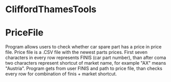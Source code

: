 # CliffordThamesTools
# PriceFile

Program allows users to check whether car spare part has a price in price file. Price file is a .CSV file with the newest parts prices. First seven characters in every row represents FINIS (car part number), than after coma two characters represent shortcut of market name, for example "AX" means "Austria". Program gets from user FINIS and path to price file, than checks every row for combination of finis + market shortcut. 
